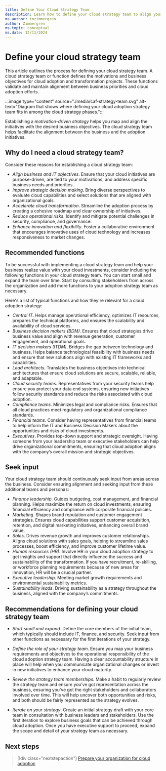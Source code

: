 ```yaml
---
title: Define Your Cloud Strategy Team
description: Learn how to define your cloud strategy team to align your cloud adoption efforts with your business goals.
ms.author: tozimmergren
author: Zimmergren
ms.topic: conceptual
ms.date: 12/11/2024
---
```


# Define your cloud strategy team

This article outlines the process for defining your cloud strategy team. A cloud strategy team or function defines the motivations and business objectives for cloud adoption and transformation projects. These functions validate and maintain alignment between business priorities and cloud adoption efforts.

:::image type="content" source="./media/caf-strategy-team.svg" alt-text="Diagram that shows where defining your cloud adoption strategy team fits in among the cloud strategy phases.":::

Establishing a _motivation-driven strategy_ helps you map and align the initiatives with the desired business objectives. The cloud strategy team helps facilitate the alignment between the business and the adoption initiatives.

## Why do I need a cloud strategy team?

Consider these reasons for establishing a cloud strategy team:

- _Align business and IT objectives_. Ensure that your cloud initiatives are purpose-driven, are tied to your motivations, and address specific business needs and priorities.
- _Improve strategic decision making_. Bring diverse perspectives to evaluate cloud capabilities and select solutions that are aligned with organizational goals.
- _Accelerate cloud transformation_. Streamline the adoption process by creating a cohesive roadmap and clear ownership of initiatives.
- _Reduce operational risks_. Identify and mitigate potential challenges in security, compliance, and governance.
- _Enhance innovation and flexibility_. Foster a collaborative environment that encourages innovative uses of cloud technology and increases responsiveness to market changes.

## Recommended functions

To be successful with implementing a cloud strategy team and help your business realize value with your cloud investments, consider including the following functions in your cloud strategy team. You can start small and expand the team over time. Start by consulting stakeholders from across the organization and add more functions to your adoption strategy team as necessary.

Here's a list of typical functions and how they're relevant for a cloud adoption strategy:

- _Central IT_. Helps manage operational efficiency, optimizes IT resources, prepares the technical platforms, and ensures the scalability and availability of cloud services.
- _Business decision makers (BDM)_. Ensures that cloud strategies drive business value and align with revenue generation, customer engagement, and operational goals.
- _IT decision makers (ITDM)_. Bridges the gap between technology and business. Helps balance technological feasibility with business needs and ensure that new solutions align with existing IT frameworks and capabilities.  
- _Lead architects_. Translates the business objectives into technical architectures that ensure cloud solutions are secure, scalable, reliable, and adaptable.
- _Cloud security teams_. Representatives from your security teams help ensure you protect your data end systems, ensuring new initiatives follow security standards and reduce the risks associated with cloud adoption.
- _Compliance teams_. Minimizes legal and compliance risks. Ensures that all cloud practices meet regulatory and organizational compliance standards.
- _Financial teams_. Consider having representatives from financial teams to help inform the IT and Business Decision Makers about the opportunities and risks of cloud investments.
- _Executives_. Provides top-down support and strategic oversight. Having someone from your leadership team or executive stakeholders can help drive organizational commitments, ensuring that cloud adoption aligns with the company’s overall mission and strategic objectives.

## Seek input

Your cloud strategy team should continuously seek input from areas across the business. Consider ensuring alignment and seeking input from these additional teams and personas:

- _Finance leadership_. Guides budgeting, cost management, and financial planning. Helps maximize the return on cloud investments, ensuring financial efficiency and compliance with corporate financial policies.
- _Marketing_. Shapes brand reputation and customer engagement strategies. Ensures cloud capabilities support customer acquisition, retention, and digital marketing initiatives, enhancing overall brand value.
- _Sales_. Drives revenue growth and improves customer relationships. Aligns cloud solutions with sales goals, helping to streamline sales processes, boost efficiency, and improve customer lifetime value.
- _Human resources (HR)_. Involve HR in your cloud adoption strategy to get insights and support that directly influence the success and sustainability of the transformation. If you have recruitment, re-skilling, or workforce planning requirements because of new areas for innovation, HR will be a crucial partner.
- _Executive leadership_. Meeting market growth requirements and environmental sustainability metrics. 
- _Sustainability leads_. Driving sustainability as a strategy throughout the business, aligned with the company’s commitments.

## Recommendations for defining your cloud strategy team

- _Start small and expand_. Define the core members of the initial team, which typically should include IT, finance, and security. Seek input from other functions as necessary for the first iterations of your strategy.

- _Define the role of your strategy team_. Ensure you map your business requirements and objectives to the operational responsibility of the cloud adoption strategy team. Having a clear accountability structure in place will help when you communicate organizational changes or invest in new initiatives to enhance your cloud maturity.

- _Review the strategy team memberships_. Make a habit to regularly review the strategy team and ensure you’ve got representation across the business, ensuring you’ve got the right stakeholders and collaborators involved over time. This will help uncover both opportunities and risks, and both should be fairly represented as the strategy evolves.

- _Iterate on your strategy_. Create an initial strategy draft with your core team in consultation with business leaders and stakeholders. Use the first iteration to explore business goals that can be achieved through cloud adoption. Once you have executive support to proceed, expand the scope and detail of your strategy team as necessary.

## Next steps

> [!div class="nextstepaction"]
> [Prepare your organization for cloud adoption](./prepare.md)
